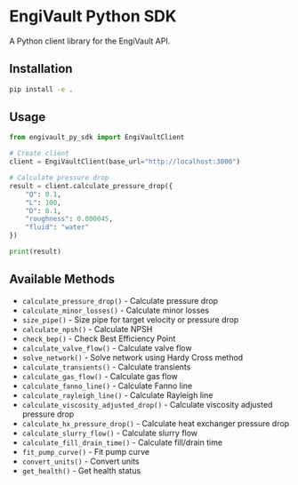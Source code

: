 # EngiVault Python SDK

A Python client library for the EngiVault API.

## Installation

```bash
pip install -e .
```

## Usage

```python
from engivault_py_sdk import EngiVaultClient

# Create client
client = EngiVaultClient(base_url="http://localhost:3000")

# Calculate pressure drop
result = client.calculate_pressure_drop({
    "Q": 0.1,
    "L": 100,
    "D": 0.1,
    "roughness": 0.000045,
    "fluid": "water"
})

print(result)
```

## Available Methods

- `calculate_pressure_drop()` - Calculate pressure drop
- `calculate_minor_losses()` - Calculate minor losses
- `size_pipe()` - Size pipe for target velocity or pressure drop
- `calculate_npsh()` - Calculate NPSH
- `check_bep()` - Check Best Efficiency Point
- `calculate_valve_flow()` - Calculate valve flow
- `solve_network()` - Solve network using Hardy Cross method
- `calculate_transients()` - Calculate transients
- `calculate_gas_flow()` - Calculate gas flow
- `calculate_fanno_line()` - Calculate Fanno line
- `calculate_rayleigh_line()` - Calculate Rayleigh line
- `calculate_viscosity_adjusted_drop()` - Calculate viscosity adjusted pressure drop
- `calculate_hx_pressure_drop()` - Calculate heat exchanger pressure drop
- `calculate_slurry_flow()` - Calculate slurry flow
- `calculate_fill_drain_time()` - Calculate fill/drain time
- `fit_pump_curve()` - Fit pump curve
- `convert_units()` - Convert units
- `get_health()` - Get health status
